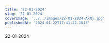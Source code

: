 ```yaml
---
title: '22-01-2024'
slug: '22-01-2024'
coverImage: '../../images/22-01-2024-AxNj.jpg'
publishedAt: '2024-01-22T17:41:22.151Z'
---
```


22-01-2024